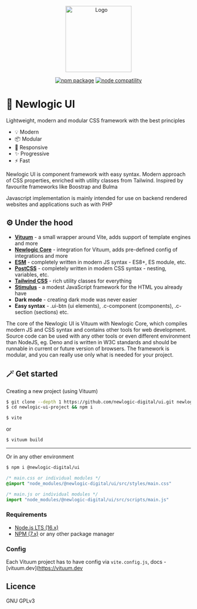 <p align="center">
  <a href="https://ui.newlogic.cz/" target="_blank" rel="noopener noreferrer">
    <img width="180" src="https://ui.newlogic.cz/favicons/android-chrome-192x192.png" alt="Logo">
  </a>
</p>
<p align="center">
  <a href="https://npmjs.com/package/@newlogic-digital/ui"><img src="https://img.shields.io/npm/v/@newlogic-digital/ui.svg" alt="npm package"></a>
  <a href="https://nodejs.org/en/about/releases/"><img src="https://img.shields.io/node/v/@newlogic-digital/ui.svg" alt="node compatility"></a>
</p>

# 🎨 Newlogic UI

Lightweight, modern and modular CSS framework with the best principles

- 💡 Modern
- 📦 Modular
- 📏 Responsive
- ✨️ Progressive
- ⚡️ Fast

Newlogic UI is component framework with easy syntax. Modern approach of CSS properties, enriched with utility classes from Tailwind. Inspired by favourite frameworks like Boostrap and Bulma

Javascript implementation is mainly intended for use on backend rendered websites and applications such as with PHP

## ⚙️ Under the hood
* **[Vituum](https://vituum.dev/)** - a small wrapper around Vite, adds support of template engines and more
* **[Newlogic Core](https://github.com/newlogic-digital/core)** - integration for Vituum, adds pre-defined config of integrations and more
* **[ESM](https://developer.mozilla.org/en-US/docs/Web/JavaScript/Guide/Modules)** - completely written in modern JS syntax - ES8+, ES module, etc.
* **[PostCSS](https://postcss.org/)** - completely written in modern CSS syntax - nesting, variables, etc.
* **[Tailwind CSS](https://tailwindcss.com/)** - rich utility classes for everything
* **[Stimulus](https://stimulus.hotwire.dev/)** - a modest JavaScript framework for the HTML you already have
* **Dark mode** - creating dark mode was never easier
* **Easy syntax** - .ui-btn (ui elements), .c-component (components), .c-section (sections) etc.


The core of the Newlogic UI is Vituum with Newlogic Core, which compiles modern JS and CSS syntax and contains other tools for web development. Source code can be used with any other tools or even different environment than NodeJS, eg. Deno and is written in W3C standards and should be runnable in current or future version of browsers. The framework is modular, and you can really use only what is needed for your project.

## 🪄 Get started

Creating a new project (using Vituum)
```sh
$ git clone --depth 1 https://github.com/newlogic-digital/ui.git newlogic-ui-project
$ cd newlogic-ui-project && npm i
```
```sh
$ vite
```
or
```sh
$ vituum build
```
___
Or in any other environment
```sh
$ npm i @newlogic-digital/ui
```

```css
/* main.css or individual modules */
@import "node_modules/@newlogic-digital/ui/src/styles/main.css"
```

```js
/* main.js or individual modules */
import "node_modules/@newlogic-digital/ui/src/scripts/main.js"
```

### Requirements

- [Node.js LTS (16.x)](https://nodejs.org/en/download/)
- [NPM (7.x)](https://www.npmjs.com/package/npm) or any other package manager

### Config

Each Vituum project has to have config via `vite.config.js`, docs - [vituum.dev](https://vituum.dev

## Licence
GNU GPLv3
